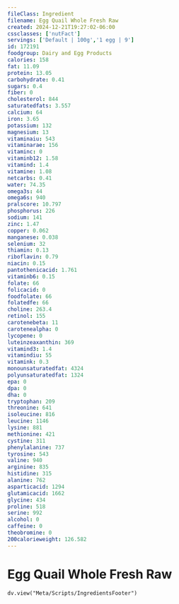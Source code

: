 ```yaml
---
fileClass: Ingredient
filename: Egg Quail Whole Fresh Raw
created: 2024-12-21T19:27:02-06:00
cssclasses: ['nutFact']
servings: ['Default | 100g','1 egg | 9']
id: 172191
foodgroup: Dairy and Egg Products
calories: 158
fat: 11.09
protein: 13.05
carbohydrate: 0.41
sugars: 0.4
fiber: 0
cholesterol: 844
saturatedfats: 3.557
calcium: 64
iron: 3.65
potassium: 132
magnesium: 13
vitaminaiu: 543
vitaminarae: 156
vitaminc: 0
vitaminb12: 1.58
vitamind: 1.4
vitamine: 1.08
netcarbs: 0.41
water: 74.35
omega3s: 44
omega6s: 940
pralscore: 10.797
phosphorus: 226
sodium: 141
zinc: 1.47
copper: 0.062
manganese: 0.038
selenium: 32
thiamin: 0.13
riboflavin: 0.79
niacin: 0.15
pantothenicacid: 1.761
vitaminb6: 0.15
folate: 66
folicacid: 0
foodfolate: 66
folatedfe: 66
choline: 263.4
retinol: 155
carotenebeta: 11
carotenealpha: 0
lycopene: 0
luteinzeaxanthin: 369
vitamind3: 1.4
vitamindiu: 55
vitamink: 0.3
monounsaturatedfat: 4324
polyunsaturatedfat: 1324
epa: 0
dpa: 0
dha: 0
tryptophan: 209
threonine: 641
isoleucine: 816
leucine: 1146
lysine: 881
methionine: 421
cystine: 311
phenylalanine: 737
tyrosine: 543
valine: 940
arginine: 835
histidine: 315
alanine: 762
asparticacid: 1294
glutamicacid: 1662
glycine: 434
proline: 518
serine: 992
alcohol: 0
caffeine: 0
theobromine: 0
200calorieweight: 126.582
---
```


# Egg Quail Whole Fresh Raw

```dataviewjs
dv.view("Meta/Scripts/IngredientsFooter")
```